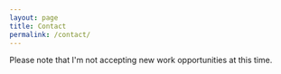 ```yaml
---
layout: page
title: Contact
permalink: /contact/
---
```


Please note that I'm not accepting new work opportunities at this time.
